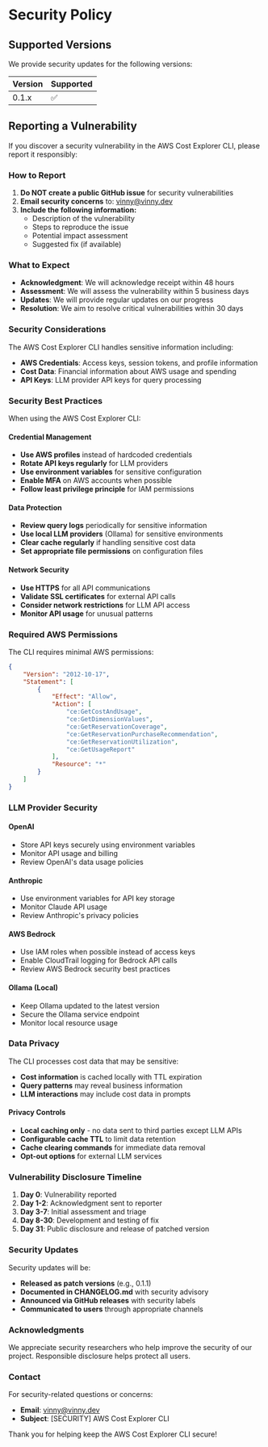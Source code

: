 # Security Policy

## Supported Versions

We provide security updates for the following versions:

| Version | Supported          |
| ------- | ------------------ |
| 0.1.x   | :white_check_mark: |

## Reporting a Vulnerability

If you discover a security vulnerability in the AWS Cost Explorer CLI, please report it responsibly:

### How to Report

1. **Do NOT create a public GitHub issue** for security vulnerabilities
2. **Email security concerns** to: vinny@vinny.dev
3. **Include the following information:**
   - Description of the vulnerability
   - Steps to reproduce the issue
   - Potential impact assessment
   - Suggested fix (if available)

### What to Expect

- **Acknowledgment**: We will acknowledge receipt within 48 hours
- **Assessment**: We will assess the vulnerability within 5 business days
- **Updates**: We will provide regular updates on our progress
- **Resolution**: We aim to resolve critical vulnerabilities within 30 days

### Security Considerations

The AWS Cost Explorer CLI handles sensitive information including:

- **AWS Credentials**: Access keys, session tokens, and profile information
- **Cost Data**: Financial information about AWS usage and spending
- **API Keys**: LLM provider API keys for query processing

### Security Best Practices

When using the AWS Cost Explorer CLI:

#### Credential Management
- **Use AWS profiles** instead of hardcoded credentials
- **Rotate API keys regularly** for LLM providers
- **Use environment variables** for sensitive configuration
- **Enable MFA** on AWS accounts when possible
- **Follow least privilege principle** for IAM permissions

#### Data Protection
- **Review query logs** periodically for sensitive information
- **Use local LLM providers** (Ollama) for sensitive environments
- **Clear cache regularly** if handling sensitive cost data
- **Set appropriate file permissions** on configuration files

#### Network Security
- **Use HTTPS** for all API communications
- **Validate SSL certificates** for external API calls
- **Consider network restrictions** for LLM API access
- **Monitor API usage** for unusual patterns

### Required AWS Permissions

The CLI requires minimal AWS permissions:

```json
{
    "Version": "2012-10-17",
    "Statement": [
        {
            "Effect": "Allow",
            "Action": [
                "ce:GetCostAndUsage",
                "ce:GetDimensionValues",
                "ce:GetReservationCoverage",
                "ce:GetReservationPurchaseRecommendation",
                "ce:GetReservationUtilization",
                "ce:GetUsageReport"
            ],
            "Resource": "*"
        }
    ]
}
```

### LLM Provider Security

#### OpenAI
- Store API keys securely using environment variables
- Monitor API usage and billing
- Review OpenAI's data usage policies

#### Anthropic
- Use environment variables for API key storage
- Monitor Claude API usage
- Review Anthropic's privacy policies

#### AWS Bedrock
- Use IAM roles when possible instead of access keys
- Enable CloudTrail logging for Bedrock API calls
- Review AWS Bedrock security best practices

#### Ollama (Local)
- Keep Ollama updated to the latest version
- Secure the Ollama service endpoint
- Monitor local resource usage

### Data Privacy

The CLI processes cost data that may be sensitive:

- **Cost information** is cached locally with TTL expiration
- **Query patterns** may reveal business information
- **LLM interactions** may include cost data in prompts

#### Privacy Controls
- **Local caching only** - no data sent to third parties except LLM APIs
- **Configurable cache TTL** to limit data retention
- **Cache clearing commands** for immediate data removal
- **Opt-out options** for external LLM services

### Vulnerability Disclosure Timeline

1. **Day 0**: Vulnerability reported
2. **Day 1-2**: Acknowledgment sent to reporter
3. **Day 3-7**: Initial assessment and triage
4. **Day 8-30**: Development and testing of fix
5. **Day 31**: Public disclosure and release of patched version

### Security Updates

Security updates will be:

- **Released as patch versions** (e.g., 0.1.1)
- **Documented in CHANGELOG.md** with security advisory
- **Announced via GitHub releases** with security labels
- **Communicated to users** through appropriate channels

### Acknowledgments

We appreciate security researchers who help improve the security of our project. Responsible disclosure helps protect all users.

### Contact

For security-related questions or concerns:
- **Email**: vinny@vinny.dev
- **Subject**: [SECURITY] AWS Cost Explorer CLI

Thank you for helping keep the AWS Cost Explorer CLI secure!